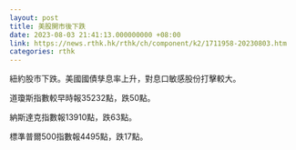```yaml
---
layout: post
title: 美股開市後下跌
date: 2023-08-03 21:41:13.000000000 +08:00
link: https://news.rthk.hk/rthk/ch/component/k2/1711958-20230803.htm
categories: rthk
---
```


紐約股市下跌。美國國債孳息率上升，對息口敏感股份打擊較大。

道瓊斯指數較早時報35232點，跌50點。

納斯達克指數報13910點，跌63點。

標準普爾500指數報4495點，跌17點。
